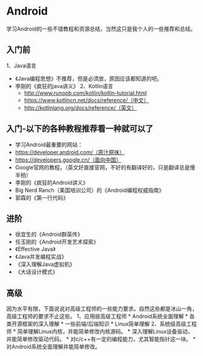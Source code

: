 # Android
学习Android的一些不错教程和资源总结，当然这只是我个人的一些推荐和总结。

## 入门前
1、Java语言
   * 《Java编程思想》不推荐，但是必须放，原因应该都知道的吧。
   * 李刚的《疯狂的java讲义》
2、Kotlin语言
        * http://www.runoob.com/kotlin/kotlin-tutorial.html
        * https://www.kotlincn.net/docs/reference/（中文）
        * http://kotlinlang.org/docs/reference/（英文）


## 入门-以下的各种教程推荐看一种就可以了

* 学习Android最重要的网站：
* https://developer.android.com/（原汁原味）
* https://developers.google.cn/（面向中国）
* Google官网的教程。（英文好直接官网，不好的有翻译好的，只是翻译总是慢半拍）
* 李刚的《疯狂的Android讲义》
* Big  Nerd Ranch（美国培训公司）的《Android编程权威指南》
* 郭霖的《第一行代码》
## 进阶
* 徐宜生的《Android群英传》
* 任玉刚的《Android开发艺术探索》
* 《Effective Java》
* 《Java并发编程实战》
* 《深入理解Java虚拟机》
* 《大话设计模式》
## 高级
因为水平有限，下面说说对高级工程师的一些能力要求。自然这些都是冰山一角，高级工程师的要求不止这些。
1、应用层高级工程师
      * Android系统全面理解
      * 各类开源框架的深入理解
      * 一些前端/后端知识
      * Linux简单理解
2、系统级高级工程师
      * 简单理解Linux内核，并能简单修改内核源码。
      * 深入理解Linux设备驱动，并能简单修改驱动代码。
      * 对c/c++有一定的编程能力，尤其智能指针这一块。
      * 对Android系统全面理解并能简单修改。
